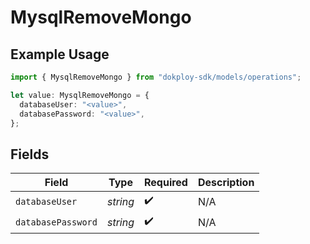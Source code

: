 # MysqlRemoveMongo

## Example Usage

```typescript
import { MysqlRemoveMongo } from "dokploy-sdk/models/operations";

let value: MysqlRemoveMongo = {
  databaseUser: "<value>",
  databasePassword: "<value>",
};
```

## Fields

| Field              | Type               | Required           | Description        |
| ------------------ | ------------------ | ------------------ | ------------------ |
| `databaseUser`     | *string*           | :heavy_check_mark: | N/A                |
| `databasePassword` | *string*           | :heavy_check_mark: | N/A                |